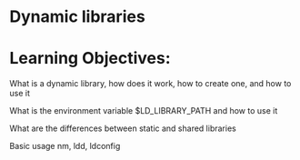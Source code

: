 #  Dynamic libraries

# Learning Objectives:

 What is a dynamic library, how does it work, how to create one, and how to use it

 What is the environment variable $LD_LIBRARY_PATH and how to use it

 What are the differences between static and shared libraries

 Basic usage nm, ldd, ldconfig
